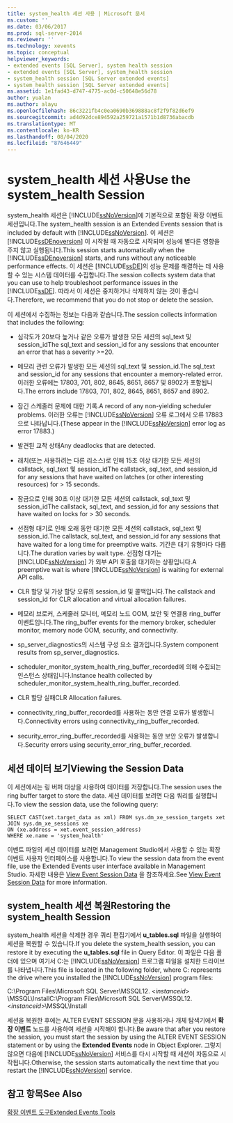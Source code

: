 ```yaml
---
title: system_health 세션 사용 | Microsoft 문서
ms.custom: ''
ms.date: 03/06/2017
ms.prod: sql-server-2014
ms.reviewer: ''
ms.technology: xevents
ms.topic: conceptual
helpviewer_keywords:
- extended events [SQL Server], system health session
- extended events [SQL Server], system_health session
- system_health session [SQL Server extended events]
- system health session [SQL Server extended events]
ms.assetid: 1e1fad43-d747-4775-ac0d-c50648e56d78
author: yualan
ms.author: alayu
ms.openlocfilehash: 86c3221fb4c0ea0690b369888ac8f2f9f82d6ef9
ms.sourcegitcommit: ad4d92dce894592a259721a1571b1d8736abacdb
ms.translationtype: MT
ms.contentlocale: ko-KR
ms.lasthandoff: 08/04/2020
ms.locfileid: "87646449"
---
```

# <a name="use-the-system_health-session"></a><span data-ttu-id="a1068-102">system_health 세션 사용</span><span class="sxs-lookup"><span data-stu-id="a1068-102">Use the system_health Session</span></span>
  <span data-ttu-id="a1068-103">system_health 세션은 [!INCLUDE[ssNoVersion](../../includes/ssnoversion-md.md)]에 기본적으로 포함된 확장 이벤트 세션입니다.</span><span class="sxs-lookup"><span data-stu-id="a1068-103">The system_health session is an Extended Events session that is included by default with [!INCLUDE[ssNoVersion](../../includes/ssnoversion-md.md)].</span></span> <span data-ttu-id="a1068-104">이 세션은 [!INCLUDE[ssDEnoversion](../../includes/ssdenoversion-md.md)] 이 시작될 때 자동으로 시작되며 성능에 별다른 영향을 주지 않고 실행됩니다.</span><span class="sxs-lookup"><span data-stu-id="a1068-104">This session starts automatically when the [!INCLUDE[ssDEnoversion](../../includes/ssdenoversion-md.md)] starts, and runs without any noticeable performance effects.</span></span> <span data-ttu-id="a1068-105">이 세션은 [!INCLUDE[ssDE](../../includes/ssde-md.md)]의 성능 문제를 해결하는 데 사용할 수 있는 시스템 데이터를 수집합니다.</span><span class="sxs-lookup"><span data-stu-id="a1068-105">The session collects system data that you can use to help troubleshoot performance issues in the [!INCLUDE[ssDE](../../includes/ssde-md.md)].</span></span> <span data-ttu-id="a1068-106">따라서 이 세션은 중지하거나 삭제하지 않는 것이 좋습니다.</span><span class="sxs-lookup"><span data-stu-id="a1068-106">Therefore, we recommend that you do not stop or delete the session.</span></span>  
  
 <span data-ttu-id="a1068-107">이 세션에서 수집하는 정보는 다음과 같습니다.</span><span class="sxs-lookup"><span data-stu-id="a1068-107">The session collects information that includes the following:</span></span>  
  
-   <span data-ttu-id="a1068-108">심각도가 20보다 높거나 같은 오류가 발생한 모든 세션의 sql_text 및 session_id</span><span class="sxs-lookup"><span data-stu-id="a1068-108">The sql_text and session_id for any sessions that encounter an error that has a severity >=20.</span></span>  
  
-   <span data-ttu-id="a1068-109">메모리 관련 오류가 발생한 모든 세션의 sql_text 및 session_id.</span><span class="sxs-lookup"><span data-stu-id="a1068-109">The sql_text and session_id for any sessions that encounter a memory-related error.</span></span> <span data-ttu-id="a1068-110">이러한 오류에는 17803, 701, 802, 8645, 8651, 8657 및 8902가 포함됩니다.</span><span class="sxs-lookup"><span data-stu-id="a1068-110">The errors include 17803, 701, 802, 8645, 8651, 8657 and 8902.</span></span>  
  
-   <span data-ttu-id="a1068-111">잠긴 스케줄러 문제에 대한 기록.</span><span class="sxs-lookup"><span data-stu-id="a1068-111">A record of any non-yielding scheduler problems.</span></span> <span data-ttu-id="a1068-112">이러한 오류는 [!INCLUDE[ssNoVersion](../../includes/ssnoversion-md.md)] 오류 로그에서 오류 17883으로 나타납니다.</span><span class="sxs-lookup"><span data-stu-id="a1068-112">(These appear in the [!INCLUDE[ssNoVersion](../../includes/ssnoversion-md.md)] error log as error 17883.)</span></span>  
  
-   <span data-ttu-id="a1068-113">발견된 교착 상태</span><span class="sxs-lookup"><span data-stu-id="a1068-113">Any deadlocks that are detected.</span></span>  
  
-   <span data-ttu-id="a1068-114">래치(또는 사용하려는 다른 리소스)로 인해 15초 이상 대기한 모든 세션의 callstack, sql_text 및 session_id</span><span class="sxs-lookup"><span data-stu-id="a1068-114">The callstack, sql_text, and session_id for any sessions that have waited on latches (or other interesting resources) for > 15 seconds.</span></span>  
  
-   <span data-ttu-id="a1068-115">잠금으로 인해 30초 이상 대기한 모든 세션의 callstack, sql_text 및 session_id</span><span class="sxs-lookup"><span data-stu-id="a1068-115">The callstack, sql_text, and session_id for any sessions that have waited on locks for > 30 seconds.</span></span>  
  
-   <span data-ttu-id="a1068-116">선점형 대기로 인해 오래 동안 대기한 모든 세션의 callstack, sql_text 및 session_id.</span><span class="sxs-lookup"><span data-stu-id="a1068-116">The callstack, sql_text, and session_id for any sessions that have waited for a long time for preemptive waits.</span></span> <span data-ttu-id="a1068-117">기간은 대기 유형마다 다릅니다.</span><span class="sxs-lookup"><span data-stu-id="a1068-117">The duration varies by wait type.</span></span> <span data-ttu-id="a1068-118">선점형 대기는 [!INCLUDE[ssNoVersion](../../includes/ssnoversion-md.md)] 가 외부 API 호출을 대기하는 상황입니다.</span><span class="sxs-lookup"><span data-stu-id="a1068-118">A preemptive wait is where [!INCLUDE[ssNoVersion](../../includes/ssnoversion-md.md)] is waiting for external API calls.</span></span>  
  
-   <span data-ttu-id="a1068-119">CLR 할당 및 가상 할당 오류의 session_id 및 콜백입니다.</span><span class="sxs-lookup"><span data-stu-id="a1068-119">The callstack and session_id for CLR allocation and virtual allocation failures.</span></span>  
  
-   <span data-ttu-id="a1068-120">메모리 브로커, 스케줄러 모니터, 메모리 노드 OOM, 보안 및 연결용 ring_buffer 이벤트입니다.</span><span class="sxs-lookup"><span data-stu-id="a1068-120">The ring_buffer events for the memory broker, scheduler monitor, memory node OOM, security, and connectivity.</span></span>  
  
-   <span data-ttu-id="a1068-121">sp_server_diagnostics의 시스템 구성 요소 결과입니다.</span><span class="sxs-lookup"><span data-stu-id="a1068-121">System component results from sp_server_diagnostics.</span></span>  
  
-   <span data-ttu-id="a1068-122">scheduler_monitor_system_health_ring_buffer_recorded에 의해 수집되는 인스턴스 상태입니다.</span><span class="sxs-lookup"><span data-stu-id="a1068-122">Instance health collected by scheduler_monitor_system_health_ring_buffer_recorded.</span></span>  
  
-   <span data-ttu-id="a1068-123">CLR 할당 실패</span><span class="sxs-lookup"><span data-stu-id="a1068-123">CLR Allocation failures.</span></span>  
  
-   <span data-ttu-id="a1068-124">connectivity_ring_buffer_recorded를 사용하는 동안 연결 오류가 발생합니다.</span><span class="sxs-lookup"><span data-stu-id="a1068-124">Connectivity errors using connectivity_ring_buffer_recorded.</span></span>  
  
-   <span data-ttu-id="a1068-125">security_error_ring_buffer_recorded를 사용하는 동안 보안 오류가 발생합니다.</span><span class="sxs-lookup"><span data-stu-id="a1068-125">Security errors using security_error_ring_buffer_recorded.</span></span>  
  
## <a name="viewing-the-session-data"></a><span data-ttu-id="a1068-126">세션 데이터 보기</span><span class="sxs-lookup"><span data-stu-id="a1068-126">Viewing the Session Data</span></span>  
 <span data-ttu-id="a1068-127">이 세션에서는 링 버퍼 대상을 사용하여 데이터를 저장합니다.</span><span class="sxs-lookup"><span data-stu-id="a1068-127">The session uses the ring buffer target to store the data.</span></span> <span data-ttu-id="a1068-128">세션 데이터를 보려면 다음 쿼리를 실행합니다.</span><span class="sxs-lookup"><span data-stu-id="a1068-128">To view the session data, use the following query:</span></span>  
  
```  
SELECT CAST(xet.target_data as xml) FROM sys.dm_xe_session_targets xet  
JOIN sys.dm_xe_sessions xe  
ON (xe.address = xet.event_session_address)  
WHERE xe.name = 'system_health'  
```  
  
 <span data-ttu-id="a1068-129">이벤트 파일의 세션 데이터를 보려면 Management Studio에서 사용할 수 있는 확장 이벤트 사용자 인터페이스를 사용합니다.</span><span class="sxs-lookup"><span data-stu-id="a1068-129">To view the session data from the event file, use the Extended Events user interface available in Management Studio.</span></span> <span data-ttu-id="a1068-130">자세한 내용은 [View Event Session Data](../../database-engine/view-event-session-data.md) 을 참조하세요.</span><span class="sxs-lookup"><span data-stu-id="a1068-130">See [View Event Session Data](../../database-engine/view-event-session-data.md) for more information.</span></span>  
  
## <a name="restoring-the-system_health-session"></a><span data-ttu-id="a1068-131">system_health 세션 복원</span><span class="sxs-lookup"><span data-stu-id="a1068-131">Restoring the system_health Session</span></span>  
 <span data-ttu-id="a1068-132">system_health 세션을 삭제한 경우 쿼리 편집기에서 **u_tables.sql** 파일을 실행하여 세션을 복원할 수 있습니다.</span><span class="sxs-lookup"><span data-stu-id="a1068-132">If you delete the system_health session, you can restore it by executing the **u_tables.sql** file in Query Editor.</span></span> <span data-ttu-id="a1068-133">이 파일은 다음 폴더에 있으며 여기서 C:는 [!INCLUDE[ssNoVersion](../../includes/ssnoversion-md.md)] 프로그램 파일을 설치한 드라이브를 나타냅니다.</span><span class="sxs-lookup"><span data-stu-id="a1068-133">This file is located in the following folder, where C: represents the drive where you installed the [!INCLUDE[ssNoVersion](../../includes/ssnoversion-md.md)] program files:</span></span>  
  
 <span data-ttu-id="a1068-134">C:\Program Files\Microsoft SQL Server\MSSQL12. \<*instanceid*> \MSSQL\Install</span><span class="sxs-lookup"><span data-stu-id="a1068-134">C:\Program Files\Microsoft SQL Server\MSSQL12.\<*instanceid*>\MSSQL\Install</span></span>  
  
 <span data-ttu-id="a1068-135">세션을 복원한 후에는 ALTER EVENT SESSION 문을 사용하거나 개체 탐색기에서 **확장 이벤트** 노드를 사용하여 세션을 시작해야 합니다.</span><span class="sxs-lookup"><span data-stu-id="a1068-135">Be aware that after you restore the session, you must start the session by using the ALTER EVENT SESSION statement or by using the **Extended Events** node in Object Explorer.</span></span> <span data-ttu-id="a1068-136">그렇지 않으면 다음에 [!INCLUDE[ssNoVersion](../../includes/ssnoversion-md.md)] 서비스를 다시 시작할 때 세션이 자동으로 시작됩니다.</span><span class="sxs-lookup"><span data-stu-id="a1068-136">Otherwise, the session starts automatically the next time that you restart the [!INCLUDE[ssNoVersion](../../includes/ssnoversion-md.md)] service.</span></span>  
  
## <a name="see-also"></a><span data-ttu-id="a1068-137">참고 항목</span><span class="sxs-lookup"><span data-stu-id="a1068-137">See Also</span></span>  
 [<span data-ttu-id="a1068-138">확장 이벤트 도구</span><span class="sxs-lookup"><span data-stu-id="a1068-138">Extended Events Tools</span></span>](extended-events-tools.md)  
  
  
